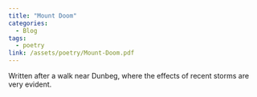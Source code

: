 ```yaml
---
title: "Mount Doom"
categories:
  - Blog
tags:
  - poetry
link: /assets/poetry/Mount-Doom.pdf
---
```

Written after a walk near Dunbeg, where the effects of recent storms are very evident.
